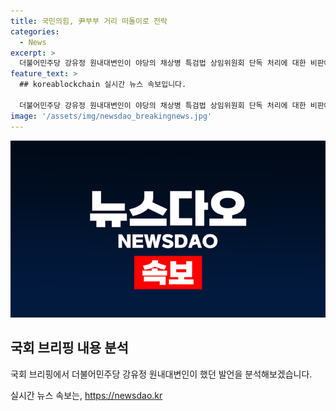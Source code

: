 ```yaml
---
title: 국민의힘, 尹부부 거리 떠돌이로 전락
categories:
  - News
excerpt: >
  더불어민주당 강유정 원내대변인이 야당의 채상병 특검법 상임위원회 단독 처리에 대한 비판에 대응하여 애먼 딴지 그만두고 줏대 있게 국회에 들어와 할 말 해야고 촉구했다. 또한, 불참, 회피, 보이콧의 연막을 피워도 진실이 감춰지지 않는다며 해병대원 특검법 처리를 강조했다. 이에 대한 더불어민주당의 입장을 뒷받침하며, 국회의 참여와 진실 밝힘을 강조한 것으로 보인다.
feature_text: >
  ## koreablockchain 실시간 뉴스 속보입니다.

  더불어민주당 강유정 원내대변인이 야당의 채상병 특검법 상임위원회 단독 처리에 대한 비판에 대응하여 애먼 딴지 그만두고 줏대 있게 국회에 들어와 할 말 해야고 촉구했다. 또한, 불참, 회피, 보이콧의 연막을 피워도 진실이 감춰지지 않는다며 해병대원 특검법 처리를 강조했다. 이에 대한 더불어민주당의 입장을 뒷받침하며, 국회의 참여와 진실 밝힘을 강조한 것으로 보인다.
image: '/assets/img/newsdao_breakingnews.jpg'
---
```


<p><img src="/assets/img/newsdao_breakingnews.jpg" alt="koreablockchain 속보" /></p>

<h2 data-ke-size="size26">국회 브리핑 내용 분석</h2>

<p>국회 브리핑에서 더불어민주당 강유정 원내대변인이 했던 발언을 분석해보겠습니다.</p>

<p data-ke-size="size16"></p>
실시간 뉴스 속보는, <a href="https://newsdao.kr" rel="dofollow">https://newsdao.kr</a>


